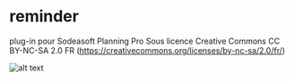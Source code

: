 # reminder

plug-in pour Sodeasoft Planning Pro
Sous licence Creative Commons CC BY-NC-SA 2.0 FR (https://creativecommons.org/licenses/by-nc-sa/2.0/fr/)

![alt text](https://www.sodeasoft.com/images/planning-pro/reminder-mainscreen.jpg)
